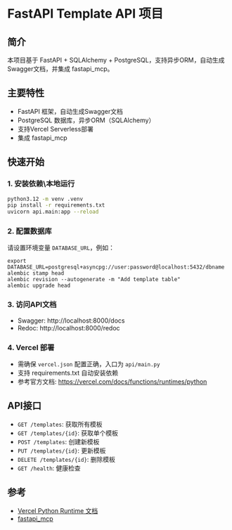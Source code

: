 # FastAPI Template API 项目

## 简介
本项目基于 FastAPI + SQLAlchemy + PostgreSQL，支持异步ORM，自动生成Swagger文档，并集成 fastapi_mcp。

## 主要特性
- FastAPI 框架，自动生成Swagger文档
- PostgreSQL 数据库，异步ORM（SQLAlchemy）
- 支持Vercel Serverless部署
- 集成 fastapi_mcp

## 快速开始

### 1. 安装依赖\本地运行
```bash
python3.12 -m venv .venv
pip install -r requirements.txt
uvicorn api.main:app --reload
```

### 2. 配置数据库
请设置环境变量 `DATABASE_URL`，例如：
```
export DATABASE_URL=postgresql+asyncpg://user:password@localhost:5432/dbname
alembic stamp head
alembic revision --autogenerate -m "Add template table"
alembic upgrade head
```

### 3. 访问API文档
- Swagger: http://localhost:8000/docs
- Redoc: http://localhost:8000/redoc

### 4. Vercel 部署
- 需确保 `vercel.json` 配置正确，入口为 `api/main.py`
- 支持 requirements.txt 自动安装依赖
- 参考官方文档: https://vercel.com/docs/functions/runtimes/python

## API接口

- `GET /templates`: 获取所有模板
- `GET /templates/{id}`: 获取单个模板
- `POST /templates`: 创建新模板
- `PUT /templates/{id}`: 更新模板
- `DELETE /templates/{id}`: 删除模板
- `GET /health`: 健康检查

## 参考
- [Vercel Python Runtime 文档](https://vercel.com/docs/functions/runtimes/python)
- [fastapi_mcp](https://github.com/tadata-org/fastapi_mcp)
